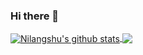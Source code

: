 ### Hi there 👋

<a href="https://github.com/monster8d">
  <img align="center" src="https://github-readme-stats.vercel.app/api?username=monster8d&show_icons=true&include_all_commits=true&theme=radical" alt="Nilangshu's github stats" />
</a>
<a href="https://github.com/monster8d">
  <img align="center" src="https://github-readme-stats.vercel.app/api/top-langs/?username=monster8d&layout=compact&theme=radical" />
</a>
